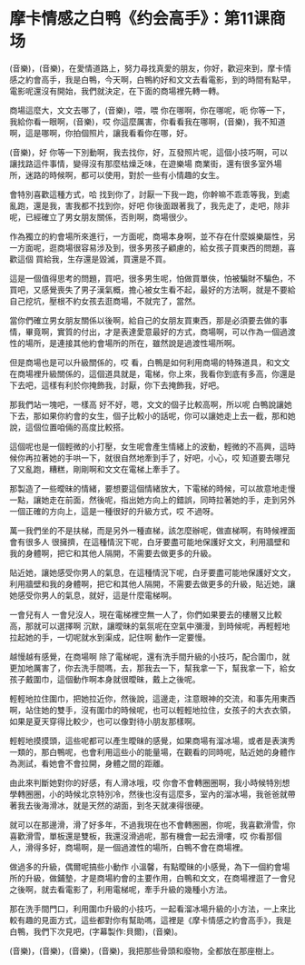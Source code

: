 # 摩卡情感之白鸭《约会高手》：第11课商场

(音樂)，(音樂)，在愛情道路上，努力尋找真愛的朋友，你好，歡迎來到，摩卡情感之約會高手，我是白鴨，今天啊，白鴨約好和文文去看電影，到的時間有點早，電影呢還沒有開始，我們就決定，在下面的商場裡先轉一轉。

商場這麼大，文文去哪了，(音樂)，喂，喂 你在哪啊，你在哪呢，呃 你等一下，我給你看一眼啊，(音樂)，哎 你這麼厲害，你看看我在哪啊，(音樂)，我不知道啊，這是哪啊，你拍個照片，讓我看看你在哪，好。

(音樂)，好 你等一下別動啊，我去找你，好，互發照片呢，這個小技巧啊，可以讓找路這件事情，變得沒有那麼枯燥乏味，在遊樂場 商業街，還有很多室外場所，迷路的時候啊，都可以使用，對於一些有小情趣的女生。

會特別喜歡這種方式，哈 找到你了，討厭一下我一跑，你幹嘛不乖乖等我，到處亂跑，還是我，害我都不找到你，好吧 你後面跟著我了，我先走了，走吧，除非呢，已經確立了男女朋友關係，否則啊，商場很少。

作為獨立的約會場所來進行，一方面呢，商場本身啊，並不存在什麼娛樂屬性，另一方面呢，逛商場很容易涉及到，很多男孩子顧慮的，給女孩子買東西的問題，喜歡這個 買給我，生存還是毀滅，買還是不買。

這是一個值得思考的問題，買吧，很多男生呢，怕做買單俠，怕被騙財不騙色，不買吧，又感覺喪失了男子漢氣概，擔心被女生看不起，最好的方法啊，就是不要給自己挖坑，壓根不約女孩去逛商場，不就完了，當然。

當你們確立男女朋友關係以後啊，給自己的女朋友買東西，那是必須要去做的事情，畢竟啊，實質的付出，才是表達愛意最好的方式，商場啊，可以作為一個過渡性的場所，是連接其他約會場所的所在，雖然說是過渡性場所啊。

但是商場也是可以升級關係的，哎 看，白鴨是如何利用商場的特殊道具，和文文在商場裡升級關係的，這個道具就是，電梯，你上來，我看你到底有多高，你還是下去吧，這樣有利於你掩飾我，討厭，你下去掩飾我，好吧。

那我們站一塊吧，一樣高 好不好，嗯，文文的個子比較高啊，所以呢 白鴨說讓她下去，那如果你約會的女生，個子比較小的話呢，你可以讓她走上去一截，那和她說，這個位置咱倆的高度比較搭。

這個呢也是一個輕微的小打壓，女生呢會產生情緒上的波動，輕微的不高興，這時候你再拉著她的手哄一下，就很自然地牽到手了，好吧，小心，哎 知道要去哪兒了又亂跑，糟糕，剛剛啊和文文在電梯上牽手了。

那製造了一些曖昧的情緒，要想要這個情緒放大，下電梯的時候，可以故意地走慢一點，讓她走在前面，然後呢，指出她方向上的錯誤，同時拉著她的手，走到另外一個正確的方向上，這是一種很好的升級方式，哎 不過呀。

萬一我們坐的不是扶梯，而是另外一種直梯，該怎麼辦呢，做直梯啊，有時候裡面會有很多人 很擁擠，在這種情況下呢，白牙要盡可能地保護好文文，利用牆壁和我的身體啊，把它和其他人隔開，不需要去做更多的升級。

貼近她，讓她感受你男人的氣息，在這種情況下呢，白牙要盡可能地保護好文文，利用牆壁和我的身體啊，把它和其他人隔開，不需要去做更多的升級，貼近她，讓她感受你男人的氣息，就好，這是什麼電梯啊。

一會兒有人 一會兒沒人，現在電梯裡空無一人了，你們如果要去的樓層又比較高，那就可以選擇啊 沉默，讓曖昧的氣氛呢在空氣中瀰漫，到時候呢，再輕輕地拉起她的手，一切呢就水到渠成，記住啊 動作一定要慢。

越慢越有感覺，在商場啊 除了電梯呢，還有洗手間升級的小技巧，配合圍巾，就更加地厲害了，你去洗手間嗎，去，那我去一下，幫我拿一下，幫我拿一下，給女孩子戴圍巾，這個動作啊本身就很曖昧，戴上之後呢。

輕輕地拉住圍巾，把她拉近你，然後說，這邊走，注意眼神的交流，和事先用東西啊，站住她的雙手，沒有圍巾的時候呢，也可以輕輕地拉住，女孩子的大衣衣領，如果是夏天穿得比較少，也可以像對待小朋友那樣啊。

輕輕地摸摸頭，這些呢都可以產生曖昧的感覺，如果商場有溜冰場，或者是表演秀一類的，那白鴨呢，也會利用這些小的能量場，在觀看的同時呢，貼近她的身體作為測試，看她會不會拉開，身體之間的距離。

由此來判斷她對你的好感，有人滑冰哦，哎 你會不會轉圈圈啊，我小時候特別想學轉圈圈，小的時候北京特別冷，然後也沒有這麼多，室內的溜冰場，我爸爸就帶著我去後海滑冰，就是天然的湖面，到冬天就凍得很硬。

就可以在那邊滑，滑了好多年，不過我現在也不會轉圈圈，你呢，我喜歡滑雪，你喜歡滑雪，單板還是雙板，我還沒滑過呢，那有機會一起去滑嘍，哎 你看那個人，滑得多好，商場啊，是一個過渡性的場所，白鴨不會在商場裡。

做過多的升級，偶爾呢搞些小動作 小溫馨，有點曖昧的小感覺，為下一個約會場所的升級，做鋪墊，才是商場約會的主要作用，白鴨和文文，在商場裡逛了一會兒之後啊，就去看電影了，利用電梯呢，牽手升級的幾種小方法。

那在洗手間門口，利用圍巾升級的小技巧，一起看溜冰場升級的小方法，一上來比較有趣的見面方式，這些都對你有幫助嗎，這裡是《摩卡情感之約會高手》，我是白鴨，我們下次見吧，(字幕製作:貝爾)，(音樂)。

(音樂)，(音樂)，(音樂)，(音樂)，我把那些骨頭和廢物，全都放在那座樹上。